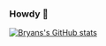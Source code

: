 ### Howdy 👋

[![Bryans's GitHub stats](https://github-readme-stats.vercel.app/api?username=newworldorderly&count_private=true&theme=cobalt&include_all_commits=true&show_icons=true&hide=stars,contribs)](https://github.com/anuraghazra/github-readme-stats)

<!--
**NewWorldOrderly/newworldorderly** is a ✨ _special_ ✨ repository because its `README.md` (this file) appears on your GitHub profile.

Here are some ideas to get you started:

- 🔭 I’m currently working on ...
- 🌱 I’m currently learning ...
- 👯 I’m looking to collaborate on ...
- 🤔 I’m looking for help with ...
- 💬 Ask me about ...
- 📫 How to reach me: ...
- 😄 Pronouns: ...
- ⚡ Fun fact: ...
-->
